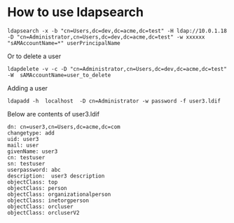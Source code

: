 # How to use ldapsearch

```
ldapsearch -x -b "cn=Users,dc=dev,dc=acme,dc=test" -H ldap://10.0.1.18 -D "cn=Administrator,cn=Users,dc=dev,dc=acme,dc=test" -w xxxxxx "sAMAccountName=*" userPrincipalName 
```

Or to delete a user
```
ldapdelete -v -c -D "cn=Administrator,cn=Users,dc=dev,dc=acme,dc=test" -W  sAMAccountName=user_to_delete
```

Adding a user
```
ldapadd -h  localhost  -D cn=Administrator -w password -f user3.ldif
```
Below are contents of user3.ldif
```
dn: cn=user3,cn=Users,dc=acme,dc=com
changetype: add
uid: user3
mail: user
givenName: user3
cn: testuser
sn: testuser
userpassword: abc
description:  user3 description
objectClass: top
objectClass: person
objectClass: organizationalperson
objectClass: inetorgperson
objectClass: orcluser
objectClass: orcluserV2
```

